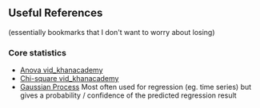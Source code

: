 ## Useful References
(essentially bookmarks that I don't want to worry about losing)

### Core statistics
- [Anova vid_khanacademy](https://www.khanacademy.org/math/statistics-probability/analysis-of-variance-anova-library)
- [Chi-square vid_khanacademy](https://www.khanacademy.org/math/statistics-probability/inference-categorical-data-chi-square-tests/chi-square-goodness-of-fit-tests/v/chi-square-distribution-introduction)
- [Gaussian Process](https://www.jgoertler.com/visual-exploration-gaussian-processes/)
  Most often used for regression (eg. time series) but gives a probability / confidence of the predicted regression result

